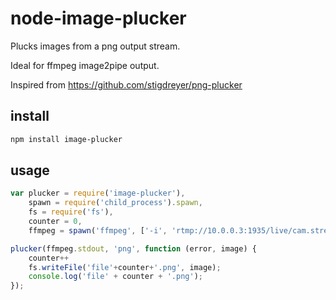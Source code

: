node-image-plucker
==================

Plucks images from a png output stream.

Ideal for ffmpeg image2pipe output.

Inspired from https://github.com/stigdreyer/png-plucker

install
-------

```bash
npm install image-plucker
```

usage
-----
```javascript
var plucker = require('image-plucker'),
    spawn = require('child_process').spawn,
    fs = require('fs'),
    counter = 0,
    ffmpeg = spawn('ffmpeg', ['-i', 'rtmp://10.0.0.3:1935/live/cam.stream_360p', '-vcodec', 'png', '-f', 'image2pipe', '-']);

plucker(ffmpeg.stdout, 'png', function (error, image) {
    counter++
    fs.writeFile('file'+counter+'.png', image);
    console.log('file' + counter + '.png');
});
```
